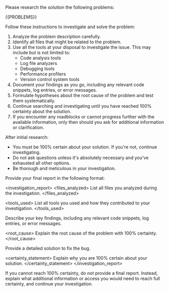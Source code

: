 Please research the solution the following problems:

{{PROBLEMS}}

Follow these instructions to investigate and solve the problem:

1. Analyze the problem description carefully.
2. Identify all files that might be related to the problem.
3. Use all the tools at your disposal to investigate the issue. This may include but is not limited to:
   - Code analysis tools
   - Log file analyzers
   - Debugging tools
   - Performance profilers
   - Version control system tools
4. Document your findings as you go, including any relevant code snippets, log entries, or error messages.
5. Formulate hypotheses about the root cause of the problem and test them systematically.
6. Continue searching and investigating until you have reached 100% certainty about the solution.
7. If you encounter any roadblocks or cannot progress further with the available information, only then should you ask for additional information or clarification.

After initial research:
- You must be 100% certain about your solution. If you're not, continue investigating.
- Do not ask questions unless it's absolutely necessary and you've exhausted all other options.
- Be thorough and meticulous in your investigation.

Provide your final report in the following format:

<investigation_report>
<files_analyzed>
List all files you analyzed during the investigation.
</files_analyzed>

<tools_used>
List all tools you used and how they contributed to your investigation.
</tools_used>

<findings>
Describe your key findings, including any relevant code snippets, log entries, or error messages.
</findings>

<root_cause>
Explain the root cause of the problem with 100% certainty.
</root_cause>

<solution>
Provide a detailed solution to fix the bug.
</solution>

<certainty_statement>
Explain why you are 100% certain about your solution.
</certainty_statement>
</investigation_report>

If you cannot reach 100% certainty, do not provide a final report. Instead, explain what additional information or access you would need to reach full certainty, and continue your investigation.